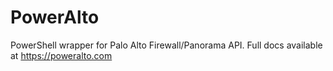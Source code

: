 # PowerAlto

PowerShell wrapper for Palo Alto Firewall/Panorama API. Full docs available at https://poweralto.com
